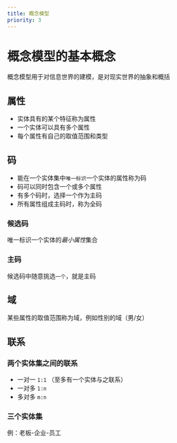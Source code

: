 ```yaml
---
title: 概念模型
priority: 3
---
```


# 概念模型的基本概念

概念模型用于对信息世界的建模，是对现实世界的抽象和概括

## 属性

- 实体具有的某个特征称为属性
- 一个实体可以具有多个属性
- 每个属性有自己的取值范围和类型

## 码

- 能在一个实体集中`唯一标识`一个实体的属性称为码
- 码可以同时包含一个或多个属性
- 有多个码时，选择一个作为主码
- 所有属性组成主码时，称为全码

### 候选码

唯一标识一个实体的*最小属性*集合

### 主码

候选码中随意挑选`一个`，就是主码

## 域

某些属性的取值范围称为域，例如性别的域（男/女）

## 联系

### 两个实体集之间的联系

- 一对一 `1:1` （至多有一个实体与之联系）
- 一对多 `1:n`
- 多对多 `m:n`

### 三个实体集

例：老板-企业-员工